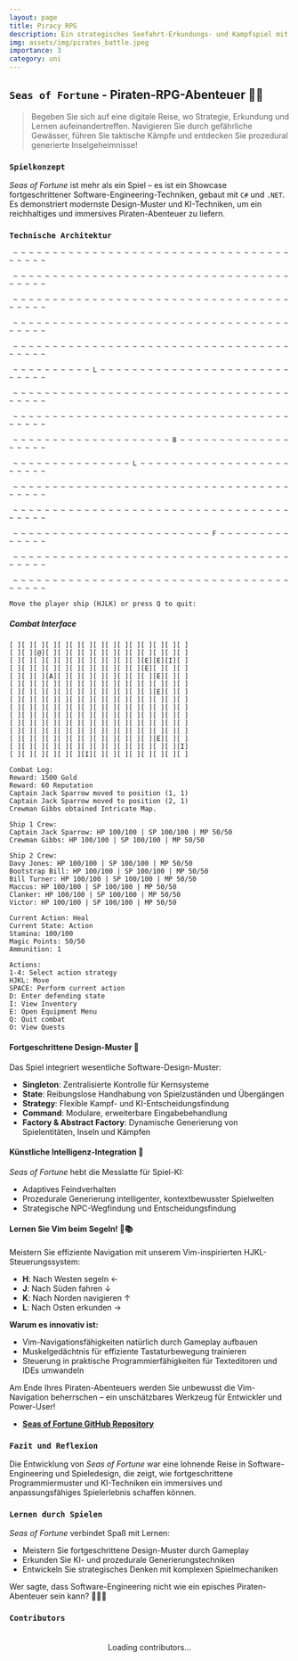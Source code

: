 ```yaml
---
layout: page
title: Piracy RPG
description: Ein strategisches Seefahrt-Erkundungs- und Kampfspiel mit prozeduraler Generierung und fortgeschrittenen Software-Design-Mustern.
img: assets/img/pirates_battle.jpeg
importance: 3
category: uni
---
```


## `Seas of Fortune` - Piraten-RPG-Abenteuer 🏴‍☠️  

> Begeben Sie sich auf eine digitale Reise, wo Strategie, Erkundung und Lernen aufeinandertreffen. Navigieren Sie durch gefährliche Gewässer, führen Sie taktische Kämpfe und entdecken Sie prozedural generierte Inselgeheimnisse!

### `Spielkonzept`  

*Seas of Fortune* ist mehr als ein Spiel – es ist ein Showcase fortgeschrittener Software-Engineering-Techniken, gebaut mit `C#` und `.NET`. Es demonstriert modernste Design-Muster und KI-Techniken, um ein reichhaltiges und immersives Piraten-Abenteuer zu liefern.

### `Technische Architektur`  
```
 ~ ~ ~ ~ ~ ~ ~ ~ ~ ~ ~ ~ ~ ~ ~ ~ ~ ~ ~ ~ ~ ~ ~ ~ ~ ~ ~ ~ ~ ~ ~ ~ ~ ~ ~ ~ ~ ~ ~ ~
                                                                                
 ~ ~ ~ ~ ~ ~ ~ ~ ~ ~ ~ ~ ~ ~ ~ ~ ~ ~ ~ ~ ~ ~ ~ ~ ~ ~ ~ ~ ~ ~ ~ ~ ~ ~ ~ ~ ~ ~ ~ ~
                                                                                
 ~ ~ ~ ~ ~ ~ ~ ~ ~ ~ ~ ~ ~ ~ ~ ~ ~ ~ ~ ~ ~ ~ ~ ~ ~ ~ ~ ~ ~ ~ ~ ~ ~ ~ ~ ~ ~ ~ ~ ~
                                                                                
 ~ ~ ~ ~ ~ ~ ~ ~ ~ ~ ~ ~ ~ ~ ~ ~ ~ ~ ~ ~ ~ ~ ~ ~ ~ ~ ~ ~ ~ ~ ~ ~ ~ ~ ~ ~ ~ ~ ~ ~
                                                                                
 ~ ~ ~ ~ ~ ~ ~ ~ ~ ~ ~ ~ ~ ~ ~ ~ ~ ~ ~ ~ ~ ~ ~ ~ ~ ~ ~ ~ ~ ~ ~ ~ ~ ~ ~ ~ ~ ~ ~ ~
                                                                                
 ~ ~ ~ ~ ~ ~ ~ ~ ~ ~ L ~ ~ ~ ~ ~ ~ ~ ~ ~ ~ ~ ~ ~ ~ ~ ~ ~ ~ ~ ~ ~ ~ ~ ~ ~ ~ ~ ~ ~
                                                                                
 ~ ~ ~ ~ ~ ~ ~ ~ ~ ~ ~ ~ ~ ~ ~ ~ ~ ~ ~ ~ ~ ~ ~ ~ ~ ~ ~ ~ ~ ~ ~ ~ ~ ~ ~ ~ ~ ~ ~ ~
                                                                                
 ~ ~ ~ ~ ~ ~ ~ ~ ~ ~ ~ ~ ~ ~ ~ ~ ~ ~ ~ ~ ~ ~ ~ ~ ~ ~ ~ ~ ~ ~ ~ ~ ~ ~ ~ ~ ~ ~ ~ ~
                                                                                
 ~ ~ ~ ~ ~ ~ ~ ~ ~ ~ ~ ~ ~ ~ ~ ~ ~ ~ ~ ~ B ~ ~ ~ ~ ~ ~ ~ ~ ~ ~ ~ ~ ~ ~ ~ ~ ~ ~ ~
                                                                                
 ~ ~ ~ ~ ~ ~ ~ ~ ~ ~ ~ ~ ~ ~ ~ L ~ ~ ~ ~ ~ ~ ~ ~ ~ ~ ~ ~ ~ ~ ~ ~ ~ ~ ~ ~ ~ ~ ~ ~
                                                                                
 ~ ~ ~ ~ ~ ~ ~ ~ ~ ~ ~ ~ ~ ~ ~ ~ ~ ~ ~ ~ ~ ~ ~ ~ ~ ~ ~ ~ ~ ~ ~ ~ ~ ~ ~ ~ ~ ~ ~ ~
                                                                                
 ~ ~ ~ ~ ~ ~ ~ ~ ~ ~ ~ ~ ~ ~ ~ ~ ~ ~ ~ ~ ~ ~ ~ ~ ~ ~ ~ ~ ~ ~ ~ ~ ~ ~ ~ ~ ~ ~ ~ ~
                                                                                
 ~ ~ ~ ~ ~ ~ ~ ~ ~ ~ ~ ~ ~ ~ ~ ~ ~ ~ ~ ~ ~ ~ ~ ~ ~ F ~ ~ ~ ~ ~ ~ ~ ~ ~ ~ ~ ~ ~ ~
                                                                                
 ~ ~ ~ ~ ~ ~ ~ ~ ~ ~ ~ ~ ~ ~ ~ ~ ~ ~ ~ ~ ~ ~ ~ ~ ~ ~ ~ ~ ~ ~ ~ ~ ~ ~ ~ ~ ~ ~ ~ ~
                                                                                
 ~ ~ ~ ~ ~ ~ ~ ~ ~ ~ ~ ~ ~ ~ ~ ~ ~ ~ ~ ~ ~ ~ ~ ~ ~ ~ ~ ~ ~ ~ ~ ~ ~ ~ ~ ~ ~ ~ ~ ~
                                                                                
Move the player ship (HJLK) or press Q to quit:
```

##### Combat Interface
```
[ ][ ][ ][ ][ ][ ][ ][ ][ ][ ][ ][ ][ ][ ][ ]
[ ][ ][@][ ][ ][ ][ ][ ][ ][ ][ ][ ][ ][ ][ ]
[ ][ ][ ][ ][ ][ ][ ][ ][ ][ ][ ][E][E][I][ ]
[ ][ ][ ][ ][ ][ ][ ][ ][ ][ ][ ][E][ ][ ][ ]
[ ][ ][ ][A][ ][ ][ ][ ][ ][ ][ ][ ][E][ ][ ]
[ ][ ][ ][ ][ ][ ][ ][ ][ ][ ][ ][ ][ ][ ][ ]
[ ][ ][ ][ ][ ][ ][ ][ ][ ][ ][ ][ ][E][ ][ ]
[ ][ ][ ][ ][ ][ ][ ][ ][ ][ ][ ][ ][ ][ ][ ]
[ ][ ][ ][ ][ ][ ][ ][ ][ ][ ][ ][ ][ ][ ][ ]
[ ][ ][ ][ ][ ][ ][ ][ ][ ][ ][ ][ ][ ][ ][ ]
[ ][ ][ ][ ][ ][ ][ ][ ][ ][ ][ ][ ][ ][ ][ ]
[ ][ ][ ][ ][ ][ ][ ][ ][ ][ ][ ][ ][ ][ ][ ]
[ ][ ][ ][ ][ ][ ][ ][ ][ ][ ][ ][ ][E][ ][ ]
[ ][ ][ ][ ][ ][ ][ ][ ][ ][ ][ ][ ][ ][ ][I]
[ ][ ][ ][ ][ ][ ][I][ ][ ][ ][ ][ ][ ][ ][ ]

Combat Log:
Reward: 1500 Gold
Reward: 60 Reputation
Captain Jack Sparrow moved to position (1, 1)
Captain Jack Sparrow moved to position (2, 1)
Crewman Gibbs obtained Intricate Map.

Ship 1 Crew:
Captain Jack Sparrow: HP 100/100 | SP 100/100 | MP 50/50
Crewman Gibbs: HP 100/100 | SP 100/100 | MP 50/50

Ship 2 Crew:
Davy Jones: HP 100/100 | SP 100/100 | MP 50/50
Bootstrap Bill: HP 100/100 | SP 100/100 | MP 50/50
Bill Turner: HP 100/100 | SP 100/100 | MP 50/50
Maccus: HP 100/100 | SP 100/100 | MP 50/50
Clanker: HP 100/100 | SP 100/100 | MP 50/50
Victor: HP 100/100 | SP 100/100 | MP 50/50

Current Action: Heal
Current State: Action
Stamina: 100/100
Magic Points: 50/50
Ammunition: 1

Actions:
1-4: Select action strategy
HJKL: Move
SPACE: Perform current action
D: Enter defending state
I: View Inventory
E: Open Equipment Menu
Q: Quit combat
O: View Quests
```

#### Fortgeschrittene Design-Muster 🧩  

Das Spiel integriert wesentliche Software-Design-Muster:  
- **Singleton**: Zentralisierte Kontrolle für Kernsysteme  
- **State**: Reibungslose Handhabung von Spielzuständen und Übergängen  
- **Strategy**: Flexible Kampf- und KI-Entscheidungsfindung  
- **Command**: Modulare, erweiterbare Eingabebehandlung  
- **Factory & Abstract Factory**: Dynamische Generierung von Spielentitäten, Inseln und Kämpfen  

#### Künstliche Intelligenz-Integration 🤖  

*Seas of Fortune* hebt die Messlatte für Spiel-KI:  
- Adaptives Feindverhalten  
- Prozedurale Generierung intelligenter, kontextbewusster Spielwelten  
- Strategische NPC-Wegfindung und Entscheidungsfindung  

#### Lernen Sie Vim beim Segeln! 🧭📚  

Meistern Sie effiziente Navigation mit unserem Vim-inspirierten HJKL-Steuerungssystem:  
- **H**: Nach Westen segeln ←  
- **J**: Nach Süden fahren ↓  
- **K**: Nach Norden navigieren ↑  
- **L**: Nach Osten erkunden →  

**Warum es innovativ ist:**  
- Vim-Navigationsfähigkeiten natürlich durch Gameplay aufbauen  
- Muskelgedächtnis für effiziente Tastaturbewegung trainieren  
- Steuerung in praktische Programmierfähigkeiten für Texteditoren und IDEs umwandeln  

Am Ende Ihres Piraten-Abenteuers werden Sie unbewusst die Vim-Navigation beherrschen – ein unschätzbares Werkzeug für Entwickler und Power-User!

- **[Seas of Fortune GitHub Repository](https://github.com/Andebugulin/rpg_pirates)**  


### `Fazit und Reflexion`  

Die Entwicklung von *Seas of Fortune* war eine lohnende Reise in Software-Engineering und Spieledesign, die zeigt, wie fortgeschrittene Programmiermuster und KI-Techniken ein immersives und anpassungsfähiges Spielerlebnis schaffen können.

### `Lernen durch Spielen`  

*Seas of Fortune* verbindet Spaß mit Lernen:  
- Meistern Sie fortgeschrittene Design-Muster durch Gameplay  
- Erkunden Sie KI- und prozedurale Generierungstechniken  
- Entwickeln Sie strategisches Denken mit komplexen Spielmechaniken  

Wer sagte, dass Software-Engineering nicht wie ein episches Piraten-Abenteuer sein kann? 🌊🏴‍☠️


### `Contributors`  

<div id="contributors-list" style="display: flex; flex-wrap: wrap; justify-content: space-around; padding: 20px;">Loading contributors...</div>
<script>
  async function fetchContributors() {
    const url = 'https://api.github.com/repos/Andebugulin/rpg_pirates/contributors';
    const response = await fetch(url);
    const contributors = await response.json();

    const contributorsHtml = contributors.map(contributor =>
      `<div class="contributor" style="margin: 10px; text-align: center;">
        <img src="${contributor.avatar_url}" alt="${contributor.login}" style="width: 100px; height: 100px; border-radius: 50%; display: block; margin: auto;">
        <p><a href="${contributor.html_url}" target="_blank">${contributor.login}</a></p>
      </div>`
    ).join('');

    document.getElementById('contributors-list').innerHTML = contributorsHtml;
  }

  fetchContributors();
</script>

